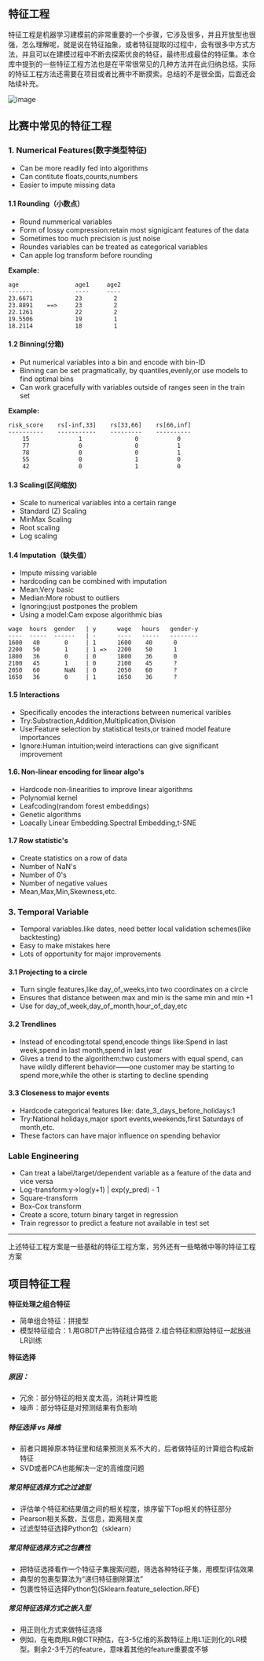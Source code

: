 ## 特征工程

特征工程是机器学习建模前的非常重要的一个步骤，它涉及很多，并且开放型也很强，怎么理解呢，就是说在特征抽象，或者特征提取的过程中，会有很多中方式方法，并且可以在建模过程中不断去探索优良的特征，最终形成最佳的特征集。本仓库中提到的一些特征工程方法也是在平常很常见的几种方法并在此归纳总结。实际的特征工程方法还需要在项目或者比赛中不断摸索。总结的不是很全面，后面还会陆续补充。

![image](./feature_engineering.png)

## 比赛中常见的特征工程

### 1. Numerical Features(数字类型特征)

- Can be more readily fed into algorithms
- Can contitute floats,counts,numbers
- Easier to impute missing data

#### 1.1 Rounding（小数点）
- Round nummerical variables
- Form of lossy compression:retain most signigicant features of the data
- Sometimes too much precision is just noise
- Roundes variables can be treated as categorical variables
- Can apple log transform before rounding

**Example:**
```
age                age1     age2               
-------            ----     ----
23.6671            23         2     
23.8891    ==>     23         2
22.1261            22         2
19.5506            19         1
18.2114            18         1
```
#### 1.2 Binning(分箱)
- Put numerical variables into a bin and encode with bin-ID
- Binning can be set pragmatically, by quantiles,evenly,or use models to find optimal bins
- Can work gracefully with variables outside of ranges seen in the train set

**Example:**
```
risk_score    rs[-inf,33]    rs[33,66]    rs[66,inf]  
----------    -----------    ---------    ----------
    15              1               0           0
    77              0               0           1
    78              0               0           1   
    55              0               1           0   
    42              0               1           0
```
#### 1.3 Scaling(区间缩放)

- Scale to numerical variables into a certain range
- Standard (Z) Scaling
- MinMax Scaling
- Root scaling
- Log scaling

#### 1.4 Imputation（缺失值）

- Impute missing variable
- hardcoding can be combined with imputation
- Mean:Very basic
- Median:More robust to outliers
- Ignoring:just postpones the problem
- Using a model:Cam expose algorithmic bias

```                   
wage  hours  gender   | y      wage   hours   gender-y     
----  -----  ------   | -      ----   -----   --------
1600   40       0     | 1      1600    40      0
2200   50       1     | 1 =>   2200    50      1
1800   36       0     | 0      1800    36      0
2100   45       1     | 0      2100    45      ?
2050   60       NaN   | 0      2050    60      ?
1650   36       0     | 1      1650    36      ?
```
#### 1.5 Interactions

- Specifically encodes the interactions between numerical varibles
- Try:Substraction,Addition,Multiplication,Division
- Use:Feature selection by statistical tests,or trained model feature importances
- Ignore:Human intuition;weird interactions can give significant improvement

#### 1.6. Non-linear encoding for linear algo's

- Hardcode non-linearities to improve linear algorithms
- Polynomial kernel
- Leafcoding(random forest embeddings)
- Genetic algorithms
- Loacally Linear Embedding.Spectral Embedding,t-SNE

#### 1.7 Row statistic's
- Create statistics on a row of data
- Number of NaN's
- Number of 0's
- Number of negative values
- Mean,Max,Min,Skewness,etc.

### 3. Temporal Variable
- Temporal variables.like dates, need better local validation schemes(like backtesting)
- Easy to make mistakes here
- Lots of opportunity for major improvements

#### 3.1 Projecting to a circle
- Turn single features,like day_of_weeks,into two coordinates on a circle
- Ensures that distance between max and min is the same min and min +1
- Use for day_of_week,day_of_month,hour_of_day,etc

#### 3.2 Trendlines
- Instead of encoding:total spend,encode things like:Spend in last week,spend in last month,spend in last year
- Gives a trend to the algorithem:two customers with equal spend, can have wildly different behavior——one customer may be starting to spend more,while the other is starting to  decline spending 

#### 3.3 Closeness to major events

- Hardcode categorical features like: date_3_days_before_holidays:1
- Try:National holidays,major sport events,weekends,first Saturdays of month,etc.
- These factors can have major influence on spending behavior

### Lable Engineering

- Can treat a label/target/dependent variable as a feature of the data and vice versa
- Log-transform:y->log(y+1) | exp(y_pred) - 1
- Square-transform
- Box-Cox transform
- Create a score, toturn binary target in regression
- Train regressor to predict a feature not available in test set
_______________
上述特征工程方案是一些基础的特征工程方案，另外还有一些略微中等的特征工程方案

## 项目特征工程
**特征处理之组合特征**
- 简单组合特征：拼接型
- 模型特征组合：1.用GBDT产出特征组合路径 2.组合特征和原始特征一起放进LR训练
 
**特征选择**
##### 原因：
- 冗余：部分特征的相关度太高，消耗计算性能
- 噪声：部分特征是对预测结果有负影响
##### 特征选择 vs 降维

- 前者只踢掉原本特征里和结果预测关系不大的，后者做特征的计算组合构成新特征
- SVD或者PCA也能解决一定的高维度问题

##### 常见特征选择方式之过滤型
- 评估单个特征和结果值之间的相关程度，排序留下Top相关的特征部分
- Pearson相关系数，互信息，距离相关度
- 过滤型特征选择Python包（sklearn）

##### 常见特征选择方式之包裹性

- 把特征选择看作一个特征子集搜索问题，筛选各种特征子集，用模型评估效果
- 典型的包裹型算法为“递归特征删除算法”
- 包裹性特征选择Python包(Sklearn.feature_selection.RFE)

##### 常见特征选择方式之嵌入型
- 用正则化方式来做特征选择
- 例如，在电商用LR做CTR预估，在3-5亿维的系数特征上用L1正则化的LR模型。剩余2-3千万的feature，意味着其他的feature重要度不够
 






















